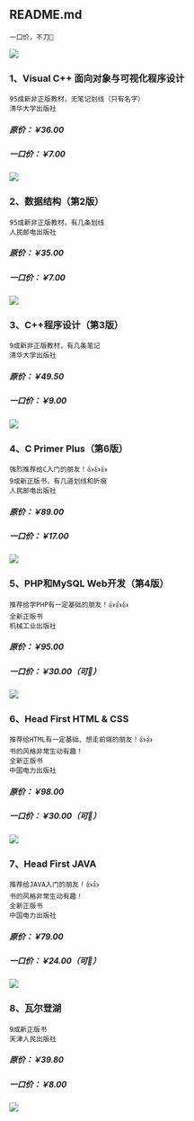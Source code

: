 ## README.md
    一口价，不刀🔪
![](./pic/20190827114854.jpg)

### 1、Visual C++ 面向对象与可视化程序设计
    95成新非正版教材，无笔记划线（只有名字）
    清华大学出版社
##### 原价：￥36.00
##### 一口价：￥7.00
![](./pic/20190827114922.jpg)

### 2、数据结构（第2版）
    95成新非正版教材，有几条划线
    人民邮电出版社
##### 原价：￥35.00
##### 一口价：￥7.00
![](./pic/20190827114953.jpg)

### 3、C++程序设计（第3版）
    9成新非正版教材，有几条笔记
    清华大学出版社
##### 原价：￥49.50
##### 一口价：￥9.00
![](./pic/20190827114931.jpg)

### 4、C Primer Plus（第6版）
    强烈推荐给C入门的朋友！👍👍👍
    9成新正版书，有几道划线和折痕
    人民邮电出版社
##### 原价：￥89.00
##### 一口价：￥17.00
![](./pic/20190827114958.jpg)

### 5、PHP和MySQL Web开发（第4版）
    推荐给学PHP有一定基础的朋友！👍👍👍
    全新正版书
    机械工业出版社
##### 原价：￥95.00
##### 一口价：￥30.00（可🔪）
![](./pic/20190827114948.jpg)

### 6、Head First HTML & CSS
    推荐给HTML有一定基础、想走前端的朋友！👍👍
    书的风格非常生动有趣！
    全新正版书
    中国电力出版社
##### 原价：￥98.00
##### 一口价：￥30.00（可🔪）
![](./pic/20190827114942.jpg)

### 7、Head First JAVA
    推荐给JAVA入门的朋友！👍👍
    书的风格非常生动有趣！
    全新正版书
    中国电力出版社
##### 原价：￥79.00
##### 一口价：￥24.00（可🔪）
![](./pic/20190827114937.jpg)

### 8、瓦尔登湖
    9成新正版书
    天津人民出版社
##### 原价：￥39.80
##### 一口价：￥8.00
![](./pic/20190827114914.jpg)
